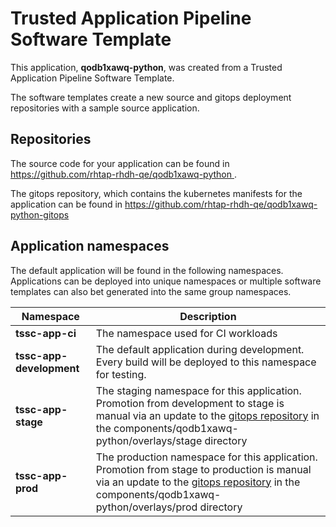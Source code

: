 # Trusted Application Pipeline Software Template

This application, **qodb1xawq-python**, was created from a Trusted Application Pipeline Software Template.

The software templates create a new source and gitops deployment repositories with a sample source application. 

## Repositories

The source code for your application can be found in [https://github.com/rhtap-rhdh-qe/qodb1xawq-python ](https://github.com/rhtap-rhdh-qe/qodb1xawq-python ).
 
The gitops repository, which contains the kubernetes manifests for the application can be found in 
[https://github.com/rhtap-rhdh-qe/qodb1xawq-python-gitops ](https://github.com/rhtap-rhdh-qe/qodb1xawq-python-gitops ) 

## Application namespaces 

The default application will be found in the following namespaces. Applications can be deployed into unique namespaces or multiple software templates can also bet generated into the same group namespaces.  

|  Namespace   |  Description   |  
| -------- | -------- |
| **tssc-app-ci** | The namespace used for CI workloads |
| **tssc-app-development** | The default application during development. Every build will be deployed to this namespace for testing. |
| **tssc-app-stage** | The staging namespace for this application. Promotion from development to stage is manual via an update to the [gitops repository](https://github.com/rhtap-rhdh-qe/qodb1xawq-python-gitops ) in the components/qodb1xawq-python/overlays/stage directory |
| **tssc-app-prod** | The production namespace for this application. Promotion from stage to production is manual via an update to the [gitops repository](https://github.com/rhtap-rhdh-qe/qodb1xawq-python-gitops ) in the components/qodb1xawq-python/overlays/prod directory |